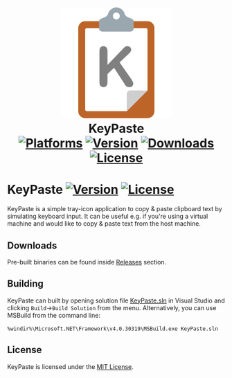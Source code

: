 <div align="center">

![Icon](KeyPaste/Resources/KeyPaste.svg)  
KeyPaste  
[![Platforms](https://img.shields.io/badge/platform-windows-blue)](https://github.com/ahmetsait/KeyPaste/releases) [![Version](https://img.shields.io/github/v/release/ahmetsait/KeyPaste)](https://github.com/ahmetsait/KeyPaste/releases/latest) [![Downloads](https://img.shields.io/github/downloads/ahmetsait/KeyPaste/total)](https://github.com/ahmetsait/KeyPaste/releases) [![License](https://img.shields.io/github/license/ahmetsait/KeyPaste)](LICENSE) 
========
</div>

# KeyPaste [![Version](https://img.shields.io/github/v/release/ahmetsait/KeyPaste)](https://github.com/ahmetsait/KeyPaste/releases/latest) [![License](https://img.shields.io/github/license/ahmetsait/KeyPaste)](LICENSE)
KeyPaste is a simple tray-icon application to copy & paste clipboard text by simulating keyboard input.
It can be useful e.g. if you're using a virtual machine and would like to copy & paste text from the host machine.

## Downloads
Pre-built binaries can be found inside [Releases](https://github.com/ahmetsait/KeyPaste/releases) section.

## Building
KeyPaste can built by opening solution file [KeyPaste.sln](KeyPaste.sln) in Visual Studio and clicking `Build`→`Build Solution` from the menu.
Alternatively, you can use MSBuild from the command line:
```
%windir%\Microsoft.NET\Framework\v4.0.30319\MSBuild.exe KeyPaste.sln
```
## License
KeyPaste is licensed under the [MIT License](LICENSE).
